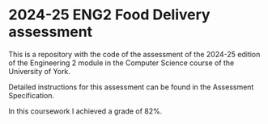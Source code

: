 # 2024-25 ENG2 Food Delivery assessment

This is a repository with the code of the assessment of the 2024-25 edition of the Engineering 2 module in the Computer Science course of the University of York.

Detailed instructions for this assessment can be found in the Assessment Specification. 

In this coursework I achieved a grade of 82%.
